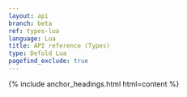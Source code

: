 ```yaml
---
layout: api
branch: beta
ref: types-lua
language: Lua
title: API reference (Types)
type: Defold Lua
pagefind_exclude: true
---
```

{% include anchor_headings.html html=content %}